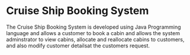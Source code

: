 # Cruise Ship Booking System 
The Cruise Ship Booking System is developed using Java Programming language and allows a customer to book a cabin and allows the system adminstrator to view cabins, allocate and reallocate cabins to customers, and also modify customer detailsat the customers request. 

